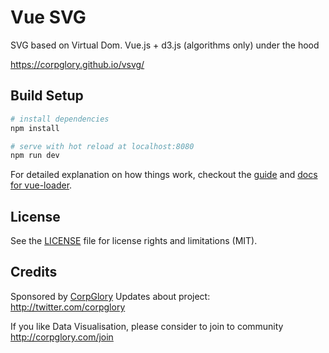 # Vue SVG

SVG based on Virtual Dom. Vue.js + d3.js (algorithms only)
under the hood

https://corpglory.github.io/vsvg/


## Build Setup

``` bash
# install dependencies
npm install

# serve with hot reload at localhost:8080
npm run dev

```

For detailed explanation on how things work, checkout the [guide](http://vuejs-templates.github.io/webpack/) and [docs for vue-loader](http://vuejs.github.io/vue-loader).

## License

See the [LICENSE](LICENSE.md) file for license rights and limitations (MIT).

## Credits

Sponsored by [CorpGlory](http://corpglory.com)
Updates about project: http://twitter.com/corpglory

If you like Data Visualisation,
please consider to join to community http://corpglory.com/join
